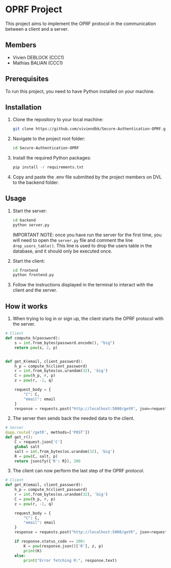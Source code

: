 # OPRF Project
This project aims to implement the OPRF protocol in the communication between a client and a server.

## Members
- Vivien DEBLOCK (CCC1)
- Mathias BALIAN (CCC1)

## Prerequisites
To run this project, you need to have Python installed on your machine.

## Installation
1. Clone the repository to your local machine:

    ```bash
    git clone https://github.com/viviendbk/Secure-Authentication-OPRF.git
    ```
   
2. Navigate to the project root folder:

    ```bash
    cd Secure-Authentication-OPRF
    ```
   
3. Install the required Python packages:

    ```bash
    pip install -r requirements.txt
    ```
   
4. Copy and paste the .env file submitted by the project members on DVL to the backend folder.
   
## Usage
1. Start the server:

    ```bash
    cd backend
    python server.py
    ```
   IMPORTANT NOTE: once you have run the server for the first time, you will need to open the `server.py` file and comment the line `drop_users_table()`. This line is used to drop the users table in the database, and it should only be executed once.
   
2. Start the client:

    ```bash
    cd frontend
    python frontend.py
    ```
   
3. Follow the instructions displayed in the terminal to interact with the client and the server.

## How it works
1. When trying to log in or sign up, the client starts the OPRF protocol with the server.
```python
# Client
def compute_h(password):
    s = int.from_bytes(password.encode(), "big")
    return pow(s, 2, p)


def get_K(email, client_password):
    h_p = compute_h(client_password)
    r = int.from_bytes(os.urandom(32), 'big')
    C = pow(h_p, r, p)
    z = pow(r, -1, q)

    request_body = {
        "C": C,
        "email": email
    }
    response = requests.post("http://localhost:5000/getR", json=request_body)
```

2. The server then sends back the needed data to the client.
```python
# Server
@app.route('/getR', methods=['POST'])
def get_r():
    C = request.json['C']
    global salt
    salt = int.from_bytes(os.urandom(32), 'big')
    R = pow(C, salt, p)
    return jsonify({'R': R}), 200
```

3. The client can now perform the last step of the OPRF protocol.
```python
# Client
def get_K(email, client_password):
    h_p = compute_h(client_password)
    r = int.from_bytes(os.urandom(32), 'big')
    C = pow(h_p, r, p)
    z = pow(r, -1, q)

    request_body = {
        "C": C,
        "email": email
    }
    response = requests.post("http://localhost:5000/getR", json=request_body)

    if response.status_code == 200:
        K = pow(response.json()['R'], z, p)
        print(K)
    else:
        print("Error fetching R:", response.text)
```
